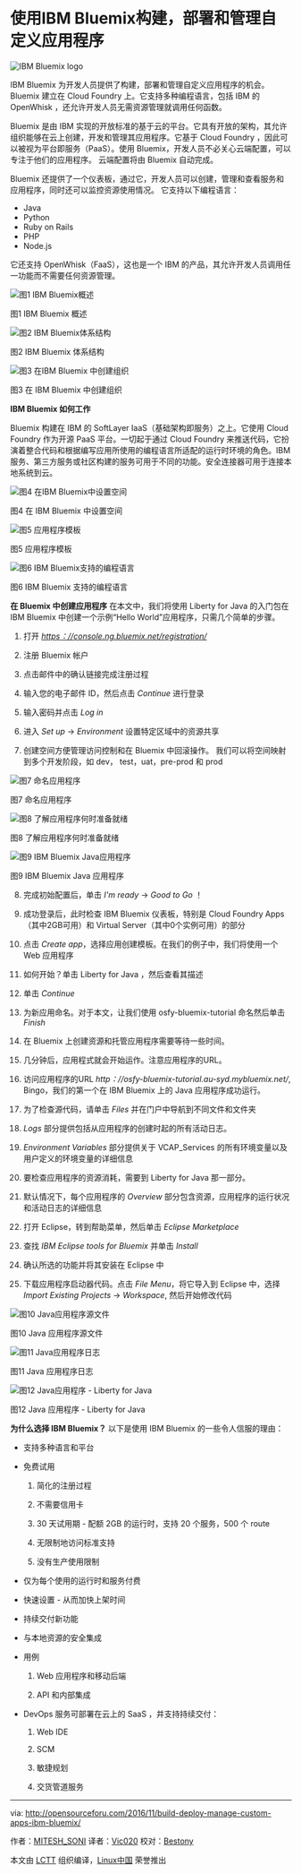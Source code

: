 使用IBM Bluemix构建，部署和管理自定义应用程序
============================================================


 ![IBM Bluemix logo](http://i1.wp.com/opensourceforu.com/wp-content/uploads/2016/10/IBM-Blue-mix-logo.jpg?resize=300%2C266) 

IBM Bluemix 为开发人员提供了构建，部署和管理自定义应用程序的机会。Bluemix 建立在 Cloud Foundry 上。它支持多种编程语言，包括 IBM 的 OpenWhisk ，还允许开发人员无需资源管理就调用任何函数。

Bluemix 是由 IBM 实现的开放标准的基于云的平台。它具有开放的架构，其允许组织能够在云上创建，开发和管理其应用程序。它基于 Cloud Foundry ，因此可以被视为平台即服务（PaaS）。使用 Bluemix，开发人员不必关心云端配置，可以专注于他们的应用程序。 云端配置将由 Bluemix 自动完成。

Bluemix 还提供了一个仪表板，通过它，开发人员可以创建，管理和查看服务和应用程序，同时还可以监控资源使用情况。
它支持以下编程语言：

*   Java
*   Python
*   Ruby on Rails
*   PHP
*   Node.js

它还支持 OpenWhisk（FaaS），这也是一个 IBM 的产品，其允许开发人员调用任一功能而不需要任何资源管理。

![图1 IBM Bluemix概述](http://i1.wp.com/opensourceforu.com/wp-content/uploads/2016/10/Figure-1-An-Overview-of-IBM-Bluemix.jpg?resize=296%2C307) 

图1 IBM Bluemix 概述

![图2 IBM Bluemix体系结构](http://i0.wp.com/opensourceforu.com/wp-content/uploads/2016/10/Figure-2-The-IBM-Bluemix-architecture.jpg?resize=350%2C239)

图2 IBM Bluemix 体系结构

![图3 在IBM Bluemix 中创建组织](http://i0.wp.com/opensourceforu.com/wp-content/uploads/2016/10/Figure-3-Creating-an-organisation-in-IBM-Bluemix.jpg?resize=350%2C280) 

图3 在 IBM Bluemix 中创建组织

**IBM Bluemix 如何工作**

Bluemix 构建在 IBM 的 SoftLayer IaaS（基础架构即服务）之上。它使用 Cloud Foundry 作为开源 PaaS 平台。一切起于通过 Cloud Foundry 来推送代码，它扮演着整合代码和根据编写应用所使用的编程语言所适配的运行时环境的角色。IBM 服务、第三方服务或社区构建的服务可用于不同的功能。安全连接器可用于连接本地系统到云。

![图4 在IBM Bluemix中设置空间](http://i1.wp.com/opensourceforu.com/wp-content/uploads/2016/10/Figure-4-Setting-up-Space-in-IBM-Bluemix.jpg?resize=350%2C267) 

图4 在 IBM Bluemix 中设置空间

![图5 应用程序模板](http://i2.wp.com/opensourceforu.com/wp-content/uploads/2016/10/Figure-5-The-app-template.jpg?resize=350%2C135) 

图5 应用程序模板

![图6 IBM Bluemix支持的编程语言](http://i1.wp.com/opensourceforu.com/wp-content/uploads/2016/10/Figure-6-IBM-Bluemix-supported-programming-languages.jpg?resize=350%2C173) 

图6 IBM Bluemix 支持的编程语言

**在 Bluemix 中创建应用程序**
在本文中，我们将使用 Liberty for Java 的入门包在 IBM Bluemix 中创建一个示例“Hello World”应用程序，只需几个简单的步骤。

1. 打开 [_https：//console.ng.bluemix.net/registration/_][2]

2. 注册 Bluemix 帐户

3. 点击邮件中的确认链接完成注册过程

4. 输入您的电子邮件 ID，然后点击 _Continue_ 进行登录

5. 输入密码并点击 _Log in_

6. 进入 _Set up_ -> _Environment_ 设置特定区域中的资源共享

7. 创建空间方便管理访问控制和在 Bluemix 中回滚操作。 我们可以将空间映射到多个开发阶段，如 dev， test，uat，pre-prod 和 prod

![图7 命名应用程序](http://i1.wp.com/opensourceforu.com/wp-content/uploads/2016/10/Figure-7-Naming-the-app.jpg?resize=350%2C133) 

图7 命名应用程序

![图8 了解应用程序何时准备就绪](http://i1.wp.com/opensourceforu.com/wp-content/uploads/2016/10/Figure-8-Knowing-when-the-app-is-ready.jpg?resize=350%2C170) 

图8 了解应用程序何时准备就绪

![图9 IBM Bluemix Java应用程序](http://i1.wp.com/opensourceforu.com/wp-content/uploads/2016/10/Figure-9-The-IBM-Bluemix-Java-App.jpg?resize=350%2C151) 

图9 IBM Bluemix Java 应用程序

8. 完成初始配置后，单击 _I'm ready_ -> _Good to Go_ ！

9. 成功登录后，此时检查 IBM Bluemix 仪表板，特别是 Cloud Foundry Apps（其中2GB可用）和 Virtual Server（其中0个实例可用）的部分

10. 点击 _Create app_，选择应用创建模板。在我们的例子中，我们将使用一个 Web 应用程序

11. 如何开始？单击 Liberty for Java ，然后查看其描述

12. 单击 _Continue_

13. 为新应用命名。对于本文，让我们使用 osfy-bluemix-tutorial 命名然后单击 _Finish_

14. 在 Bluemix 上创建资源和托管应用程序需要等待一些时间。

15. 几分钟后，应用程式就会开始运作。注意应用程序的URL。

16. 访问应用程序的URL _http：//osfy-bluemix-tutorial.au-syd.mybluemix.net/_, Bingo，我们的第一个在 IBM Bluemix 上的 Java 应用程序成功运行。

17. 为了检查源代码，请单击 _Files_ 并在门户中导航到不同文件和文件夹

18. _Logs_ 部分提供包括从应用程序的创建时起的所有活动日志。

19.  _Environment Variables_ 部分提供关于 VCAP_Services 的所有环境变量以及用户定义的环境变量的详细信息

20. 要检查应用程序的资源消耗，需要到 Liberty for Java 那一部分。

21. 默认情况下，每个应用程序的 _Overview_ 部分包含资源，应用程序的运行状况和活动日志的详细信息

22. 打开 Eclipse，转到帮助菜单，然后单击 _Eclipse Marketplace_

23. 查找 _IBM Eclipse tools for Bluemix_ 并单击 _Install_

24. 确认所选的功能并将其安装在 Eclipse 中

25. 下载应用程序启动器代码。点击 _File Menu_，将它导入到 Eclipse 中，选择 _Import Existing Projects_ -> _Workspace_, 然后开始修改代码

![图10 Java应用程序源文件](http://i1.wp.com/opensourceforu.com/wp-content/uploads/2016/10/Figure-10-The-Java-app-source-files.jpg?resize=350%2C173) 

图10 Java 应用程序源文件

![图11 Java应用程序日志](http://i1.wp.com/opensourceforu.com/wp-content/uploads/2016/10/Figure-11-The-Java-app-logs.jpg?resize=350%2C133) 

图11 Java 应用程序日志

![图12 Java应用程序 - Liberty for Java](http://i0.wp.com/opensourceforu.com/wp-content/uploads/2016/10/Figure-12-Java-app-Liberty-for-Java.jpg?resize=350%2C169) 

图12 Java 应用程序 - Liberty for Java

**为什么选择 IBM Bluemix？**
以下是使用 IBM Bluemix 的一些令人信服的理由：

*   支持多种语言和平台
*   免费试用

    1. 简化的注册过程
    
    2. 不需要信用卡
    
    3. 30 天试用期 - 配额 2GB 的运行时，支持 20 个服务，500 个 route
    
    4. 无限制地访问标准支持
    
    5. 没有生产使用限制
    
*   仅为每个使用的运行时和服务付费
*   快速设置 - 从而加快上架时间
*   持续交付新功能
*   与本地资源的安全集成
*   用例

    1. Web 应用程序和移动后端
    
    2. API 和内部集成
    
*   DevOps 服务可部署在云上的 SaaS ，并支持持续交付：

    1. Web IDE
    
    2. SCM
    
    3. 敏捷规划
    
    4. 交货管道服务

--------------------------------------------------------------------------------

via: http://opensourceforu.com/2016/11/build-deploy-manage-custom-apps-ibm-bluemix/

作者：[MITESH_SONI][a]
译者：[Vic020](http//www.vicyu.net)
校对：[Bestony](https://github.com/Bestony)

本文由 [LCTT](https://github.com/LCTT/TranslateProject) 组织编译，[Linux中国](https://linux.cn/) 荣誉推出

[a]:http://opensourceforu.com/author/mitesh_soni/
[1]:http://opensourceforu.com/wp-content/uploads/2016/10/Figure-7-Naming-the-app.jpg
[2]:https://console.ng.bluemix.net/registration/
